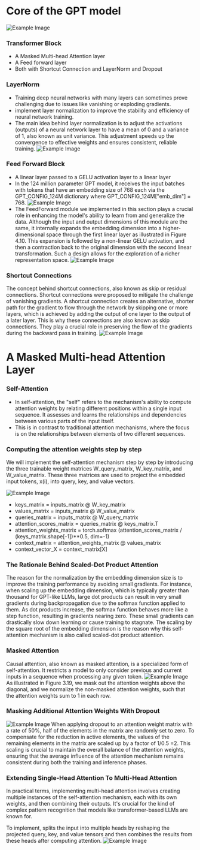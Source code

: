 # Core of the GPT model
![Example Image](./asset/structure.png)

### Transformer Block
- A Masked Multi-head Attention layer
- A Feed forward layer
- Both with Shortcut Connection and LayerNorm and Dropout

### LayerNorm 
- Training deep neural networks with many layers can sometimes prove challenging due to issues like vanishing or exploding gradients.
- implement layer normalization to improve the stability and efficiency of neural network training.
- The main idea behind layer normalization is to adjust the activations (outputs) of a neural network layer to have a mean of 0 and a variance of 1, also known as unit variance. This adjustment speeds up the convergence to effective weights and ensures consistent, reliable training.
![Example Image](./asset/layernorm.png)

### Feed Forward Block
- A linear layer passed to a GELU activation layer to a linear layer
- In the 124 million parameter GPT model, it receives the input batches with tokens that have an embedding size of 768 each via the GPT_CONFIG_124M dictionary where GPT_CONFIG_124M["emb_dim"] = 768.
![Example Image](./asset/feedforward.png)
- The FeedForward module we implemented in this section plays a crucial role in enhancing the model's ability to learn from and generalize the data. Although the input and output dimensions of this module are the same, it internally expands the embedding dimension into a higher-dimensional space through the first linear layer as illustrated in Figure 4.10. This expansion is followed by a non-linear GELU activation, and then a contraction back to the original dimension with the second linear transformation. Such a design allows for the exploration of a richer representation space.
![Example Image](./asset/feedforward1.png)

### Shortcut Connections
The concept behind shortcut connections, also known as skip or residual connections. Shortcut connections were proposed to mitigate the challenge of vanishing gradients.
A shortcut connection creates an alternative, shorter path for the gradient to flow through the network by skipping one or more layers, which is achieved by adding the 
output of one layer to the output of a later layer. This is why these connections are also known as skip connections. They play a crucial role in preserving the flow of 
the gradients during the backward pass in training.
![Example Image](./asset/ShortCut.png)

# A Masked Multi-head Attention Layer
### Self-Attention
- In self-attention, the "self" refers to the mechanism's ability to compute attention weights by relating different positions within a single input sequence. It assesses and learns the relationships and dependencies between various parts of the input itself.
- This is in contrast to traditional attention mechanisms, where the focus is on the relationships between elements of two different sequences.

### Computing the attention weights step by step
We will implement the self-attention mechanism step by step by introducing the three trainable weight matrices W_query_matrix, W_key_matrix, and W_value_matrix. These three matrices are used to project the
embedded input tokens, x(i), into query, key, and value vectors.

![Example Image](./asset/atten_w_step.png)

- keys_matrix = inputs_matrix @ W_key_matrix
- values_matrix = inputs_matrix @ W_value_matrix
- queries_matrix = inputs_matrix @ W_query_matrix
- attention_scores_matrix = queries_matrix @ keys_matrix.T
- attention_weights_matrix = torch.softmax (attention_scores_matrix / (keys_matrix.shape[-1])**0.5, dim=-1)
- context_matrix = attention_weights_matrix @ values_matrix
- context_vector_X = context_matrix[X]

### The Rationale Behind Scaled-Dot Product Attention
The reason for the normalization by the embedding dimension size is to improve the training performance by avoiding small gradients. 
For instance, when scaling up the embedding dimension, which is typically greater than thousand for GPT-like LLMs, large dot products can result 
in very small gradients during backpropagation due to the softmax function applied to them. As dot products increase, the softmax function 
behaves more like a step function, resulting in gradients nearing zero. These small gradients can drastically slow down learning or cause training to stagnate.
The scaling by the square root of the embedding dimension is the reason why this self-attention mechanism is also called scaled-dot product attention.

### Masked Attention
Causal attention, also known as masked attention, is a specialized form of self-attention. It restricts a model to only consider previous and current inputs in a sequence when processing any given token. 
![Example Image](./asset/MaskedAttention.png)
As illustrated in Figure 3.19, we mask out the attention weights above the diagonal, and we normalize the non-masked attention weights, such that the attention weights sum to 1 in each row.

### Masking Additional Attention Weights With Dropout
![Example Image](./asset/MaskingDropout.png)
When applying dropout to an attention weight matrix with a rate of 50%, half of the elements in the matrix are randomly set to zero. 
To compensate for the reduction in active elements, the values of the remaining elements in the matrix are scaled up by a factor of 1/0.5 =2. 
This scaling is crucial to maintain the overall balance of the attention weights, ensuring that the average influence of the attention mechanism remains consistent during both the training and inference phases.

### Extending Single-Head Attention To Multi-Head Attention
In practical terms, implementing multi-head attention involves creating multiple instances of the self-attention mechanism, each with its own weights, and then combining their outputs. 
It's crucial for the kind of complex pattern recognition that models like transformer-based LLMs are known for. 

To implement, splits the input into multiple heads by reshaping the projected query, key, and value tensors and then combines the results from these heads after computing attention.
![Example Image](./asset/Multi-Head.png)
